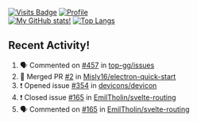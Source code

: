 [![Visits Badge](https://badges.pufler.dev/visits/misly16/misly16)](https://badges.pufler.dev)
[![Profile](https://raw.githubusercontent.com/Misly16/Misly16/master/index.png)](https://github.com/misly16)
<br>
[![My GitHub stats!](https://github-readme-stats.vercel.app/api?username=misly16&show_icons=true&theme=dracula)](https://github.com/misly16)
[![Top Langs](https://github-readme-stats.vercel.app/api/top-langs/?username=misly16&theme=dracula&layout=compact)](https://github.com/misly16)
<br>


## Recent Activity!
<!--START_SECTION:activity-->
1. 🗣 Commented on [#457](https://github.com/top-gg/issues/issues/457) in [top-gg/issues](https://github.com/top-gg/issues)
2. 🎉 Merged PR [#2](https://github.com/Misly16/electron-quick-start/pull/2) in [Misly16/electron-quick-start](https://github.com/Misly16/electron-quick-start)
3. ❗️ Opened issue [#354](https://github.com/devicons/devicon/issues/354) in [devicons/devicon](https://github.com/devicons/devicon)
4. ❗️ Closed issue [#165](https://github.com/EmilTholin/svelte-routing/issues/165) in [EmilTholin/svelte-routing](https://github.com/EmilTholin/svelte-routing)
5. 🗣 Commented on [#165](https://github.com/EmilTholin/svelte-routing/issues/165) in [EmilTholin/svelte-routing](https://github.com/EmilTholin/svelte-routing)
<!--END_SECTION:activity-->

